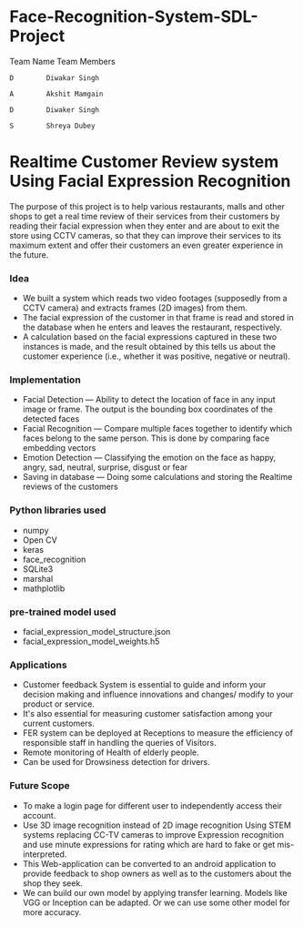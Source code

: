 # Face-Recognition-System-SDL-Project

Team Name        Team Members

    D        Diwakar Singh
    
    A        Akshit Mamgain
    
    D        Diwaker Singh
    
    S        Shreya Dubey


# Realtime Customer Review system Using Facial Expression Recognition

The purpose of this project is to help various restaurants, malls and other shops to get a real time review of their services from their customers by reading their facial expression when they enter and are about to exit the store using CCTV cameras, so that they can improve their services to its maximum extent and offer their customers an even  greater experience in the future.

### Idea
* We built a system which reads two video footages (supposedly from a CCTV camera) and extracts frames (2D images) from them.
* The facial expression of the customer in that frame is read and stored in the database when he enters and leaves the restaurant, respectively.
* A calculation based on the facial expressions captured in these two instances is made, and the result obtained by this tells us about the customer experience (i.e., whether it was positive, negative or neutral).

### Implementation
* Facial Detection — Ability to detect the location of face in any input image or frame. The output is the bounding box coordinates of the detected faces
* Facial Recognition — Compare multiple faces together to identify which faces belong to the same person. This is done by comparing face embedding vectors
* Emotion Detection — Classifying the emotion on the face as happy, angry, sad, neutral, surprise, disgust or fear
* Saving in database — Doing some calculations and storing the Realtime reviews of the customers

### Python libraries used
* numpy
* Open CV
* keras
* face_recognition
* SQLite3
* marshal
* mathplotlib

### pre-trained model used
* facial_expression_model_structure.json
* facial_expression_model_weights.h5

### Applications
* Customer feedback System is essential to guide and inform your decision making and influence innovations and changes/ modify to your product or service.
* It's also essential for measuring customer satisfaction among your current customers. 
* FER system can be deployed at Receptions to measure the efficiency of responsible staff in handling the queries of Visitors.
* Remote monitoring of Health of elderly people.
* Can be used for Drowsiness detection for drivers.

### Future Scope
* To make a login page for different user to independently access their account.
* Use 3D image recognition instead of 2D image recognition Using STEM systems replacing CC-TV cameras to improve Expression recognition and use minute expressions for rating which are hard to fake or get mis-interpreted.
* This Web-application can be converted to an android application to provide feedback to shop owners as well as to the customers about the shop they seek.
* We can build our own model by applying transfer learning. Models like VGG or Inception can be adapted. Or we can use some other model for more accuracy.
